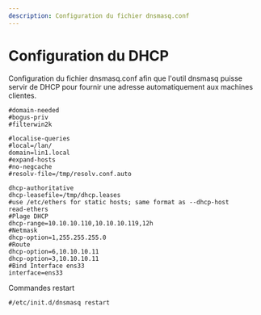 ```yaml
---
description: Configuration du fichier dnsmasq.conf
---
```


# Configuration du DHCP

Configuration du fichier dnsmasq.conf afin que l'outil dnsmasq puisse servir de DHCP pour fournir une adresse automatiquement aux machines clientes.

```
#domain-needed
#bogus-priv
#filterwin2k

#localise-queries
#local=/lan/
domain=lin1.local
#expand-hosts
#no-negcache
#resolv-file=/tmp/resolv.conf.auto

dhcp-authoritative
dhcp-leasefile=/tmp/dhcp.leases
#use /etc/ethers for static hosts; same format as --dhcp-host
read-ethers
#Plage DHCP
dhcp-range=10.10.10.110,10.10.10.119,12h
#Netmask
dhcp-option=1,255.255.255.0
#Route
dhcp-option=6,10.10.10.11
dhcp-option=3,10.10.10.11
#Bind Interface ens33
interface=ens33
```

Commandes restart

```
#/etc/init.d/dnsmasq restart
```

